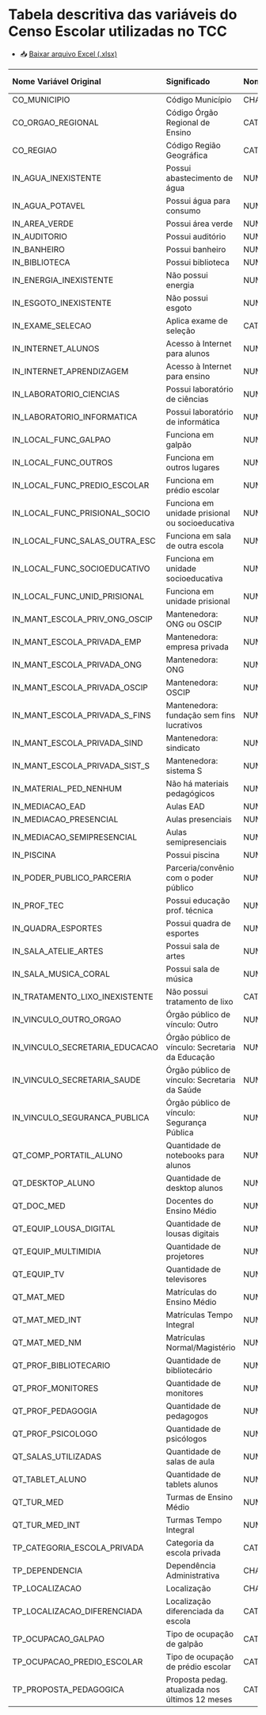 # Tabela descritiva das variáveis do Censo Escolar utilizadas no TCC

- 📥 [Baixar arquivo Excel (.xlsx)](./Variaveis_Utilizadas_Censo.xlsx)

| Nome Variável Original         | Significado                                      | Nome Variável Tratada                | Tipo Tratada   | Estatística   | Origem   |
|:-------------------------------|:-------------------------------------------------|:-------------------------------------|:---------------|:--------------|:---------|
| CO_MUNICIPIO                   | Código Município                                 | CHA_CO_MUNICIPIO                     | Categórica     | n/a           | Escolar  |
| CO_ORGAO_REGIONAL              | Código Órgão Regional de Ensino                  | CAT_MODE_ORGAO_REGIONAL              | Categórica     | Moda          | Escolar  |
| CO_REGIAO                      | Código Região Geográfica                         | CAT_MODE_REGIAO                      | Categórica     | Moda          | Escolar  |
| IN_AGUA_INEXISTENTE            | Possui abastecimento de água                     | NUM_PERC_AGUA_INEXISTENTE            | Numérica       | Porcentagem   | Escolar  |
| IN_AGUA_POTAVEL                | Possui água para consumo                         | NUM_PERC_AGUA_POTAVEL                | Numérica       | Porcentagem   | Escolar  |
| IN_AREA_VERDE                  | Possui área verde                                | NUM_PERC_AREA_VERDE                  | Numérica       | Porcentagem   | Escolar  |
| IN_AUDITORIO                   | Possui auditório                                 | NUM_PERC_AUDITORIO                   | Numérica       | Porcentagem   | Escolar  |
| IN_BANHEIRO                    | Possui banheiro                                  | NUM_PERC_BANHEIRO                    | Numérica       | Porcentagem   | Escolar  |
| IN_BIBLIOTECA                  | Possui biblioteca                                | NUM_PERC_BIBLIOTECA                  | Numérica       | Porcentagem   | Escolar  |
| IN_ENERGIA_INEXISTENTE         | Não possui energia                               | NUM_PERC_ENERGIA_INEXISTENTE         | Numérica       | Porcentagem   | Escolar  |
| IN_ESGOTO_INEXISTENTE          | Não possui esgoto                                | NUM_PERC_ESGOTO_INEXISTENTE          | Numérica       | Porcentagem   | Escolar  |
| IN_EXAME_SELECAO               | Aplica exame de seleção                          | CAT_MODE_EXAME_SELECAO               | Categórica     | Moda          | Escolar  |
| IN_INTERNET_ALUNOS             | Acesso à Internet para alunos                    | NUM_PERC_INTERNET_ALUNOS             | Numérica       | Porcentagem   | Escolar  |
| IN_INTERNET_APRENDIZAGEM       | Acesso à Internet para ensino                    | NUM_PERC_INTERNET_APRENDIZAGEM       | Numérica       | Porcentagem   | Escolar  |
| IN_LABORATORIO_CIENCIAS        | Possui laboratório de ciências                   | NUM_PERC_LABORATORIO_CIENCIAS        | Numérica       | Porcentagem   | Escolar  |
| IN_LABORATORIO_INFORMATICA     | Possui laboratório de informática                | NUM_PERC_LABORATORIO_INFORMATICA     | Numérica       | Porcentagem   | Escolar  |
| IN_LOCAL_FUNC_GALPAO           | Funciona em galpão                               | NUM_PERC_LOCAL_FUNC_GALPAO           | Numérica       | Porcentagem   | Escolar  |
| IN_LOCAL_FUNC_OUTROS           | Funciona em outros lugares                       | NUM_PERC_LOCAL_FUNC_OUTROS           | Numérica       | Porcentagem   | Escolar  |
| IN_LOCAL_FUNC_PREDIO_ESCOLAR   | Funciona em prédio escolar                       | NUM_PERC_LOCAL_FUNC_PREDIO_ESCOLAR   | Numérica       | Porcentagem   | Escolar  |
| IN_LOCAL_FUNC_PRISIONAL_SOCIO  | Funciona em unidade prisional ou socioeducativa  | NUM_PERC_LOCAL_FUNC_PRISIONAL_SOCIO  | Numérica       | Porcentagem   | Escolar  |
| IN_LOCAL_FUNC_SALAS_OUTRA_ESC  | Funciona em sala de outra escola                 | NUM_PERC_LOCAL_FUNC_SALAS_OUTRA_ESC  | Numérica       | Porcentagem   | Escolar  |
| IN_LOCAL_FUNC_SOCIOEDUCATIVO   | Funciona em unidade socioeducativa               | NUM_PERC_LOCAL_FUNC_SOCIOEDUCATIVO   | Numérica       | Porcentagem   | Escolar  |
| IN_LOCAL_FUNC_UNID_PRISIONAL   | Funciona em unidade prisional                    | NUM_PERC_LOCAL_FUNC_UNID_PRISIONAL   | Numérica       | Porcentagem   | Escolar  |
| IN_MANT_ESCOLA_PRIV_ONG_OSCIP  | Mantenedora: ONG ou OSCIP                        | NUM_PERC_MANT_ESCOLA_PRIV_ONG_OSCIP  | Numérica       | Porcentagem   | Escolar  |
| IN_MANT_ESCOLA_PRIVADA_EMP     | Mantenedora: empresa privada                     | NUM_PERC_MANT_ESCOLA_PRIVADA_EMP     | Numérica       | Porcentagem   | Escolar  |
| IN_MANT_ESCOLA_PRIVADA_ONG     | Mantenedora: ONG                                 | NUM_PERC_MANT_ESCOLA_PRIVADA_ONG     | Numérica       | Porcentagem   | Escolar  |
| IN_MANT_ESCOLA_PRIVADA_OSCIP   | Mantenedora: OSCIP                               | NUM_PERC_MANT_ESCOLA_PRIVADA_OSCIP   | Numérica       | Porcentagem   | Escolar  |
| IN_MANT_ESCOLA_PRIVADA_S_FINS  | Mantenedora: fundação sem fins lucrativos        | NUM_PERC_MANT_ESCOLA_PRIVADA_S_FINS  | Numérica       | Porcentagem   | Escolar  |
| IN_MANT_ESCOLA_PRIVADA_SIND    | Mantenedora: sindicato                           | NUM_PERC_MANT_ESCOLA_PRIVADA_SIND    | Numérica       | Porcentagem   | Escolar  |
| IN_MANT_ESCOLA_PRIVADA_SIST_S  | Mantenedora: sistema S                           | NUM_PERC_MANT_ESCOLA_PRIVADA_SIST_S  | Numérica       | Porcentagem   | Escolar  |
| IN_MATERIAL_PED_NENHUM         | Não há materiais pedagógicos                     | NUM_PERC_MATERIAL_PED_NENHUM         | Numérica       | Porcentagem   | Escolar  |
| IN_MEDIACAO_EAD                | Aulas EAD                                        | NUM_PERC_MEDIACAO_EAD                | Numérica       | Porcentagem   | Escolar  |
| IN_MEDIACAO_PRESENCIAL         | Aulas presenciais                                | NUM_PERC_MEDIACAO_PRESENCIAL         | Numérica       | Porcentagem   | Escolar  |
| IN_MEDIACAO_SEMIPRESENCIAL     | Aulas semipresenciais                            | NUM_PERC_MEDIACAO_SEMIPRESENCIAL     | Numérica       | Porcentagem   | Escolar  |
| IN_PISCINA                     | Possui piscina                                   | NUM_PERC_PISCINA                     | Numérica       | Porcentagem   | Escolar  |
| IN_PODER_PUBLICO_PARCERIA      | Parceria/convênio com o poder público            | NUM_PERC_PODER_PUBLICO_PARCERIA      | Numérica       | Porcentagem   | Escolar  |
| IN_PROF_TEC                    | Possui educação prof. técnica                    | NUM_PERC_PROF_TEC                    | Numérica       | Porcentagem   | Escolar  |
| IN_QUADRA_ESPORTES             | Possui quadra de esportes                        | NUM_PERC_QUADRA_ESPORTES             | Numérica       | Porcentagem   | Escolar  |
| IN_SALA_ATELIE_ARTES           | Possui sala de artes                             | NUM_PERC_SALA_ATELIE_ARTES           | Numérica       | Porcentagem   | Escolar  |
| IN_SALA_MUSICA_CORAL           | Possui sala de música                            | NUM_PERC_SALA_MUSICA_CORAL           | Numérica       | Porcentagem   | Escolar  |
| IN_TRATAMENTO_LIXO_INEXISTENTE | Não possui tratamento de lixo                    | CAT_MODE_TRATAMENTO_LIXO_INEXISTENTE | Categórica     | Moda          | Escolar  |
| IN_VINCULO_OUTRO_ORGAO         | Órgão público de vínculo: Outro                  | NUM_PERC_VINCULO_OUTRO_ORGAO         | Numérica       | Porcentagem   | Escolar  |
| IN_VINCULO_SECRETARIA_EDUCACAO | Órgão público de vínculo: Secretaria da Educação | NUM_PERC_VINCULO_SECRETARIA_EDUCACAO | Numérica       | Porcentagem   | Escolar  |
| IN_VINCULO_SECRETARIA_SAUDE    | Órgão público de vínculo: Secretaria da Saúde    | NUM_PERC_VINCULO_SECRETARIA_SAUDE    | Numérica       | Porcentagem   | Escolar  |
| IN_VINCULO_SEGURANCA_PUBLICA   | Órgão público de vínculo: Segurança Pública      | NUM_PERC_VINCULO_SEGURANCA_PUBLICA   | Numérica       | Porcentagem   | Escolar  |
| QT_COMP_PORTATIL_ALUNO         | Quantidade de notebooks para alunos              | NUM_MEAN_COMP_PORTATIL_ALUNO         | Numérica       | Média         | Escolar  |
| QT_DESKTOP_ALUNO               | Quantidade de desktop alunos                     | NUM_MEAN_DESKTOP_ALUNO               | Numérica       | Média         | Escolar  |
| QT_DOC_MED                     | Docentes do Ensino Médio                         | NUM_MEAN_DOC_MED                     | Numérica       | Média         | Escolar  |
| QT_EQUIP_LOUSA_DIGITAL         | Quantidade de lousas digitais                    | NUM_MEAN_EQUIP_LOUSA_DIGITAL         | Numérica       | Média         | Escolar  |
| QT_EQUIP_MULTIMIDIA            | Quantidade de projetores                         | NUM_MEAN_EQUIP_MULTIMIDIA            | Numérica       | Média         | Escolar  |
| QT_EQUIP_TV                    | Quantidade de televisores                        | NUM_MEAN_EQUIP_TV                    | Numérica       | Média         | Escolar  |
| QT_MAT_MED                     | Matrículas do Ensino Médio                       | NUM_MEAN_MAT_MED                     | Numérica       | Média         | Escolar  |
| QT_MAT_MED_INT                 | Matrículas Tempo Integral                        | NUM_MEAN_MAT_MED_INT                 | Numérica       | Média         | Escolar  |
| QT_MAT_MED_NM                  | Matrículas Normal/Magistério                     | NUM_MEAN_MAT_MED_NM                  | Numérica       | Média         | Escolar  |
| QT_PROF_BIBLIOTECARIO          | Quantidade de bibliotecário                      | NUM_MEAN_PROF_BIBLIOTECARIO          | Numérica       | Média         | Escolar  |
| QT_PROF_MONITORES              | Quantidade de monitores                          | NUM_MEAN_PROF_MONITORES              | Numérica       | Média         | Escolar  |
| QT_PROF_PEDAGOGIA              | Quantidade de pedagogos                          | NUM_MEAN_PROF_PSICOLOGO              | Numérica       | Média         | Escolar  |
| QT_PROF_PSICOLOGO              | Quantidade de psicólogos                         | NUM_MEAN_PROF_PEDAGOGIA              | Numérica       | Média         | Escolar  |
| QT_SALAS_UTILIZADAS            | Quantidade de salas de aula                      | NUM_MEAN_SALAS_UTILIZADAS            | Numérica       | Média         | Escolar  |
| QT_TABLET_ALUNO                | Quantidade de tablets alunos                     | NUM_MEAN_TABLET_ALUNO                | Numérica       | Média         | Escolar  |
| QT_TUR_MED                     | Turmas de Ensino Médio                           | NUM_MEAN_TUR_MED                     | Numérica       | Média         | Escolar  |
| QT_TUR_MED_INT                 | Turmas Tempo Integral                            | NUM_MEAN_TUR_MED_INT                 | Numérica       | Média         | Escolar  |
| TP_CATEGORIA_ESCOLA_PRIVADA    | Categoria da escola privada                      | CAT_MODE_CATEGORIA_ESCOLA_PRIVADA    | Categórica     | Moda          | Escolar  |
| TP_DEPENDENCIA                 | Dependência Administrativa                       | CHA_DEPENDENCIA                      | Categórica     | n/a           | Escolar  |
| TP_LOCALIZACAO                 | Localização                                      | CHA_LOCALIZACAO                      | Categórica     | n/a           | Escolar  |
| TP_LOCALIZACAO_DIFERENCIADA    | Localização diferenciada da escola               | CAT_MODE_LOCALIZACAO_DIFERENCIADA    | Categórica     | Moda          | Escolar  |
| TP_OCUPACAO_GALPAO             | Tipo de ocupação de galpão                       | CAT_MODE_OCUPACAO_GALPAO             | Categórica     | Moda          | Escolar  |
| TP_OCUPACAO_PREDIO_ESCOLAR     | Tipo de ocupação de prédio escolar               | CAT_MODE_OCUPACAO_PREDIO_ESCOLAR     | Categórica     | Moda          | Escolar  |
| TP_PROPOSTA_PEDAGOGICA         | Proposta pedag. atualizada nos últimos 12 meses  | CAT_MODE_PROPOSTA_PEDAGOGICA         | Categórica     | Moda          | Escolar  |